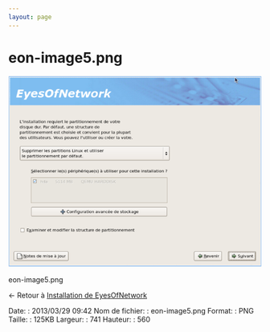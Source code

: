 ```yaml
---
layout: page
---
```


eon-image5.png
==============

[![eon-image5.png](../assets/media/eon-image5.png@cache=&w=741&h=560 "eon-image5.png")](../assets/media/eon-image5.png@cache= "Afficher le fichier original")

eon-image5.png

← Retour à [Installation de
EyesOfNetwork](../eyesofnetwork/eyesofnetwork-iso-install.html "eyesofnetwork:eyesofnetwork-iso-install")

Date:
:   2013/03/29 09:42
Nom de fichier:
:   eon-image5.png
Format:
:   PNG
Taille:
:   125KB
Largeur:
:   741
Hauteur:
:   560

